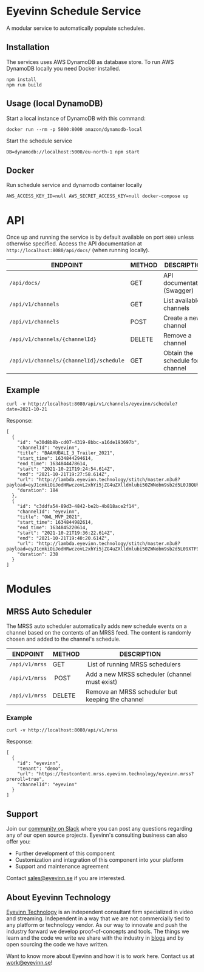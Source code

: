 # Eyevinn Schedule Service

A modular service to automatically populate schedules.

## Installation

The services uses AWS DynamoDB as database store. To run AWS DynamoDB locally you need Docker installed.

```
npm install
npm run build
```

## Usage (local DynamoDB)

Start a local instance of DynamoDB with this command:

```
docker run --rm -p 5000:8000 amazon/dynamodb-local
```

Start the schedule service

```
DB=dynamodb://localhost:5000/eu-north-1 npm start
```

## Docker

Run schedule service and dynamodb container locally

```
AWS_ACCESS_KEY_ID=null AWS_SECRET_ACCESS_KEY=null docker-compose up
```

# API

Once up and running the service is by default available on port `8080` unless otherwise specified. Access the API documentation at `http://localhost:8080/api/docs/` (when running locally).

| ENDPOINT | METHOD | DESCRIPTION |
| -------- | ------ | ----------- |
| `/api/docs/` | GET | API documentation (Swagger) |
| `/api/v1/channels`| GET | List available channels |
| `/api/v1/channels`| POST | Create a new channel |
| `/api/v1/channels/{channelId}`| DELETE | Remove a channel |
| `/api/v1/channels/{channelId}/schedule`| GET | Obtain the schedule for a channel |

## Example

```
curl -v http://localhost:8080/api/v1/channels/eyevinn/schedule?date=2021-10-21
```

Response:
```
[
  {
    "id": "e30d8b8b-cd07-4319-8bbc-a16de193697b",
    "channelId": "eyevinn",
    "title": "BAAHUBALI_3_Trailer_2021",
    "start_time": 1634844294614,
    "end_time": 1634844478614,
    "start": "2021-10-21T19:24:54.614Z",
    "end": "2021-10-21T19:27:58.614Z",
    "url": "http://lambda.eyevinn.technology/stitch/master.m3u8?payload=eyJ1cmkiOiJodHRwczovL2xhYi5jZG4uZXlldmlubi50ZWNobm9sb2d5L0JBQUhVQkFMSV8zX1RyYWlsZXJfMjAyMS5tcDQvbWFuaWZlc3QubTN1OCIsImJyZWFrcyI6W3sicG9zIjowLCJkdXJhdGlvbiI6MTA1MDAwLCJ1cmwiOiJodHRwczovL21haXR2LXZvZC5sYWIuZXlldmlubi50ZWNobm9sb2d5L1ZJTk4ubXA0L21hc3Rlci5tM3U4In1dfQ==",
    "duration": 184
  },
  {
    "id": "c3ddfa54-89d3-4842-be2b-4b818ace2f14",
    "channelId": "eyevinn",
    "title": "OWL_MVP_2021",
    "start_time": 1634844982614,
    "end_time": 1634845220614,
    "start": "2021-10-21T19:36:22.614Z",
    "end": "2021-10-21T19:40:20.614Z",
    "url": "http://lambda.eyevinn.technology/stitch/master.m3u8?payload=eyJ1cmkiOiJodHRwczovL2xhYi5jZG4uZXlldmlubi50ZWNobm9sb2d5L09XTF9NVlBfMjAyMS5tcDQvbWFuaWZlc3QubTN1OCIsImJyZWFrcyI6W3sicG9zIjowLCJkdXJhdGlvbiI6MTA1MDAwLCJ1cmwiOiJodHRwczovL21haXR2LXZvZC5sYWIuZXlldmlubi50ZWNobm9sb2d5L1ZJTk4ubXA0L21hc3Rlci5tM3U4In1dfQ==",
    "duration": 238
  }
]
```

# Modules

## MRSS Auto Scheduler

The MRSS auto scheduler automatically adds new schedule events on a channel based on the contents of an MRSS feed. The content is randomly chosen and added to the channel's schedule.

| ENDPOINT | METHOD | DESCRIPTION |
| -------- | ------ | ----------- |
| `/api/v1/mrss` | GET | List of running MRSS schedulers |
| `/api/v1/mrss` | POST | Add a new MRSS scheduler (channel must exist) |
| `/api/v1/mrss` | DELETE | Remove an MRSS scheduler but keeping the channel |

### Example

```
curl -v http://localhost:8080/api/v1/mrss
```

Response:

```
[
  {
    "id": "eyevinn",
    "tenant": "demo",
    "url": "https://testcontent.mrss.eyevinn.technology/eyevinn.mrss?preroll=true",
    "channelId": "eyevinn"
  }
]
```

## Support

Join our [community on Slack](http://slack.streamingtech.se) where you can post any questions regarding any of our open source projects. Eyevinn's consulting business can also offer you:

- Further development of this component
- Customization and integration of this component into your platform
- Support and maintenance agreement

Contact [sales@eyevinn.se](mailto:sales@eyevinn.se) if you are interested.

## About Eyevinn Technology

[Eyevinn Technology](https://www.eyevinntechnology.se) is an independent consultant firm specialized in video and streaming. Independent in a way that we are not commercially tied to any platform or technology vendor. As our way to innovate and push the industry forward we develop proof-of-concepts and tools. The things we learn and the code we write we share with the industry in [blogs](https://dev.to/video) and by open sourcing the code we have written.

Want to know more about Eyevinn and how it is to work here. Contact us at work@eyevinn.se!